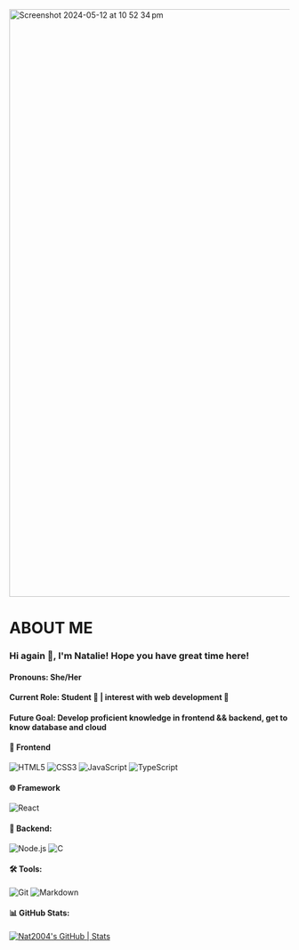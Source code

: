 <!--
**Natalie-2004/Natalie-2004** is a ✨ _special_ ✨ repository because its `README.md` (this file) appears on your GitHub profile.

Here are some ideas to get you started:

- 🔭 I’m currently working on ...
- 🌱 I’m currently learning ...
- 👯 I’m looking to collaborate on ...
- 🤔 I’m looking for help with ...
- 💬 Ask me about ...
- 📫 How to reach me: ...
- 😄 Pronouns: ...
- ⚡ Fun fact: ...
-->
<img width="1057" alt="Screenshot 2024-05-12 at 10 52 34 pm" src="https://github.com/Natalie-2004/Natalie-2004/assets/62165943/dbf56269-6154-43fe-8657-72ab4eb21d35">

# ABOUT ME
### Hi again 👋, I'm Natalie! Hope you have great time here!
#### Pronouns: She/Her
#### Current Role: Student 🌱 | interest with web development 💬 
#### Future Goal: Develop proficient knowledge in frontend && backend, get to know database and cloud

#### 🎨 Frontend
![HTML5](https://img.shields.io/badge/-HTML5-FAC727?style=flat-square&logo=html5)
![CSS3](https://img.shields.io/badge/-CSS3-0E11E5?style=flat-square&logo=css3)
![JavaScript](https://img.shields.io/badge/-JavaScript-FFFC33?style=flat-square&logo=javascript)
![TypeScript](https://img.shields.io/badge/-TypeScript-33ACFF?style=flat-square&logo=typescript)

#### 🌐 Framework
![React](https://img.shields.io/badge/-React-black?style=flat-square&logo=react)

#### 🚀 Backend:
![Node.js](https://img.shields.io/badge/-Node.js-268C56?style=flat-square&logo=node.js)
![C](https://img.shields.io/badge/-C-265076?style=flat-square&logo=c)

#### 🛠 Tools:
![Git](https://img.shields.io/badge/-Git-BCC4BC?style=flat-square&logo=git)
![Markdown](https://img.shields.io/badge/-Markdown-black?style=flat-square&logo=markdown)

#### 📊 GitHub Stats:
[![Nat2004's GitHub | Stats](https://stats.quira.sh/Nat2004/github?theme=dark)](https://quira.sh?utm_source=widgets&utm_campaign=Nat2004)
